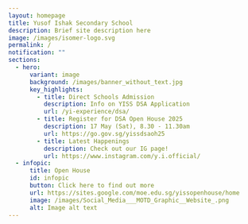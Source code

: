 ```yaml
---
layout: homepage
title: Yusof Ishak Secondary School
description: Brief site description here
image: /images/isomer-logo.svg
permalink: /
notification: ""
sections:
  - hero:
      variant: image
      background: /images/banner_without_text.jpg
      key_highlights:
        - title: Direct Schools Admission
          description: Info on YISS DSA Application
          url: /yi-experience/dsa/
        - title: Register for DSA Open House 2025
          description: 17 May (Sat), 8.30 - 11.30am
          url: https://go.gov.sg/yissdsaoh25
        - title: Latest Happenings
          description: Check out our IG page!
          url: https://www.instagram.com/y.i.official/
  - infopic:
      title: Open House
      id: infopic
      button: Click here to find out more
      url: https://sites.google.com/moe.edu.sg/yissopenhouse/home
      image: /images/Social_Media___MOTD_Graphic__Website_.png
      alt: Image alt text
---
```

